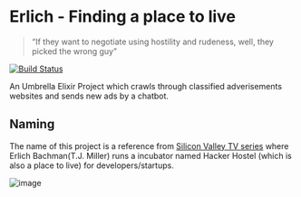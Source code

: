 # Erlich - Finding a place to live

> “If they want to negotiate using hostility and rudeness, well, they picked the wrong guy”

[![Build Status](https://travis-ci.org/victorpre/erlich.svg?branch=master)](https://travis-ci.org/victorpre/erlich)

An Umbrella Elixir Project which crawls through classified adverisements websites and sends new ads by a chatbot.

## Naming

The name of this project is a reference from [Silicon Valley TV series](https://en.wikipedia.org/wiki/Silicon_Valley_(TV_series)) where Erlich Bachman(T.J. Miller) runs a incubator named Hacker Hostel (which is also a place to live) for developers/startups.

![image](https://upload.wikimedia.org/wikipedia/commons/thumb/5/57/T._J._Miller_by_Gage_Skidmore.jpg/417px-T._J._Miller_by_Gage_Skidmore.jpg)
